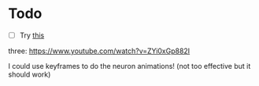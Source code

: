 # Todo

- [ ] Try [this](https://www.youtube.com/watch?v=ePFw62HISRI)

three: https://www.youtube.com/watch?v=ZYi0xGp882I

I could use keyframes to do the neuron animations! (not too effective but it should work)
